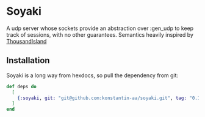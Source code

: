 # Soyaki
A udp server whose sockets provide an abstraction over :gen_udp to keep track of sessions, with no other guarantees. Semantics heavily inspired by [ThousandIsland](https://hexdocs.pm/thousand_island/ThousandIsland.html)

## Installation

Soyaki is a long way from hexdocs, so pull the dependency from git:

```elixir
def deps do
  [
    {:soyaki, git: "git@github.com:konstantin-aa/soyaki.git", tag: "0.1.0"}
  ]
end
```

